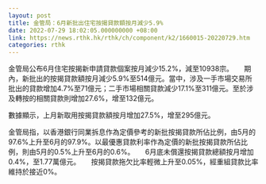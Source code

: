 ```yaml
---
layout: post
title: 金管局：6月新批出住宅按揭貸款額按月減少5.9%
date: 2022-07-29 18:02:05.000000000 +08:00
link: https://news.rthk.hk/rthk/ch/component/k2/1660015-20220729.htm
categories: rthk
---
```


金管局公布6月住宅按揭新申請貸款個案按月減少15.2%，減至10938宗。
　
期內，新批出的按揭貸款額按月減少5.9%至514億元。當中，涉及一手市場交易所批出的貸款增加4.7%至71億元；二手市場相關貸款減少17.1%至311億元。至於涉及轉按的相關貸款則增加27.6%，增至132億元。

數據顯示，上月新取用按揭貸款額按月增加27.5%，增至295億元。

金管局指，以香港銀行同業拆息作為定價參考的新批按揭貸款所佔比例，由5月的97.6%上升至6月的97.9%。以最優惠貸款利率作為定價的新批按揭貸款所佔比例，則由5月的0.5%上升至6月的0.6%。
　
6月底未償還按揭貸款總額按月增加0.4%，至1.77萬億元。
　
按揭貸款拖欠比率輕微上升至0.05%，經重組貸款比率維持於接近0%。
